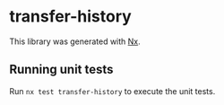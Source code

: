 # transfer-history

This library was generated with [Nx](https://nx.dev).

## Running unit tests

Run `nx test transfer-history` to execute the unit tests.
